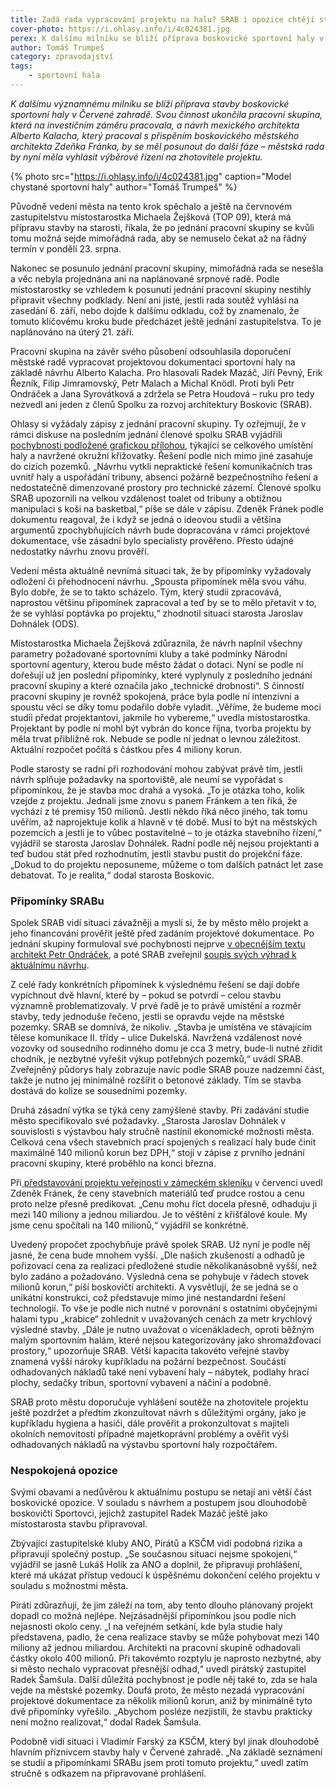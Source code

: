 ```yaml
---
title: Zadá rada vypracování projektu na halu? SRAB i opozice chtějí stavbu a rozpočet prověřit
cover-photo: https://i.ohlasy.info/i/4c024381.jpg
perex: K dalšímu milníku se blíží příprava boskovické sportovní haly v Červené zahradě, městská rada by měla vyhlásit soutěž na zhotovitele projektu.
author: Tomáš Trumpeš
category: zpravodajství
tags:
    - sportovní hala
---
```


*K dalšímu významnému milníku se blíží příprava stavby boskovické sportovní haly v Červené zahradě. Svou činnost ukončila pracovní skupina, která na investičním záměru pracovala, a návrh mexického architekta Alberto Kalacha, který pracoval s přispěním boskovického městského architekta Zdeňka Fránka, by se měl posunout do další fáze – městská rada by nyní měla vyhlásit výběrové řízení na zhotovitele projektu.*

{% photo src="https://i.ohlasy.info/i/4c024381.jpg" caption="Model chystané sportovní haly" author="Tomáš Trumpeš" %}

Původně vedení města na tento krok spěchalo a ještě na červnovém zastupitelstvu místostarostka Michaela Žejšková (TOP 09), která má přípravu stavby na starosti, říkala, že po jednání pracovní skupiny se kvůli tomu možná sejde mimořádná rada, aby se nemuselo čekat až na řádný termín v pondělí 23. srpna. 

Nakonec se posunulo jednání pracovní skupiny, mimořádná rada se nesešla a věc nebyla projednána ani na naplánované srpnové radě. Podle místostarostky se vzhledem k posunutí jednání pracovní skupiny nestihly připravit všechny podklady. Není ani jisté, jestli rada soutěž vyhlásí na zasedání 6. září, nebo dojde k dalšímu odkladu, což by znamenalo, že tomuto klíčovému kroku bude předcházet ještě jednání zastupitelstva. To je naplánováno na úterý 21. září.

Pracovní skupina na závěr svého působení odsouhlasila doporučení městské radě vypracovat projektovou dokumentaci sportovní haly na základě návrhu Alberto Kalacha. Pro hlasovali Radek Mazáč, Jiří Pevný, Erik Řezník, Filip Jimramovský, Petr Malach a Michal Knödl. Proti byli Petr Ondráček a Jana Syrovátková a zdržela se Petra Houdová – ruku pro tedy nezvedl ani jeden z členů Spolku za rozvoj architektury Boskovic (SRAB).

Ohlasy si vyžádaly zápisy z jednání pracovní skupiny. Ty ozřejmují, že v rámci diskuse na posledním jednání členové spolku SRAB vyjádřili [pochybnosti podložené grafickou přílohou](https://www.sraboskovice.cz/sites/default/files/attachments/2021-08/2021-08-23_Pripominky%20ke%20studii%20sportovni%20haly.pdf), týkající se celkového umístění haly a navržené okružní křižovatky. Řešení podle nich mimo jiné zasahuje do cizích pozemků. „Návrhu vytkli nepraktické řešení komunikačních tras uvnitř haly a uspořádání tribuny, absenci požárně bezpečnostního řešení a nedostatečně dimenzované prostory pro technické zázemí. Členové spolku SRAB upozornili na velkou vzdálenost toalet od tribuny a obtížnou manipulaci s koši na basketbal,“ píše se dále v zápisu. Zdeněk Fránek podle dokumentu reagoval, že i když se jedná o ideovou studii a většina argumentů zpochybňujících návrh bude dopracována v rámci projektové dokumentace, vše zásadní bylo specialisty prověřeno. Přesto údajné nedostatky návrhu znovu prověří. 

Vedení města aktuálně nevnímá situaci tak, že by připomínky vyžadovaly odložení či přehodnocení návrhu. „Spousta připomínek měla svou váhu. Bylo dobře, že se to takto scházelo. Tým, který studii zpracovává, naprostou většinu připomínek zapracoval a teď by se to mělo přetavit v to, že se vyhlásí poptávka po projektu,“ zhodnotil situaci starosta Jaroslav Dohnálek (ODS). 

Místostarostka Michaela Žejšková zdůraznila, že návrh naplnil všechny parametry požadované sportovními kluby a také podmínky Národní sportovní agentury, kterou bude město žádat o dotaci. Nyní se podle ní dořešují už jen poslední připomínky, které vyplynuly z posledního jednání pracovní skupiny a které označila jako „technické drobnosti“. S činností pracovní skupiny je rovněž spokojená, práce byla podle ní intenzivní a spoustu věcí se díky tomu podařilo dobře vyladit. „Věříme, že budeme moci studii předat projektantovi, jakmile ho vybereme,“ uvedla místostarostka. Projektant by podle ní mohl být vybrán do konce října, tvorba projektu by měla trvat přibližně rok. Nebude se podle ní jednat o levnou záležitost. Aktuální rozpočet počítá s částkou přes 4 miliony korun.

Podle starosty se radní při rozhodování mohou zabývat právě tím, jestli návrh splňuje požadavky na sportoviště, ale neumí se vypořádat s připomínkou, že je stavba moc drahá a vysoká. „To je otázka toho, kolik vzejde z projektu. Jednali jsme znovu s panem Fránkem a ten říká, že vychází z té premisy 150 milionů. Jestli někdo říká něco jiného, tak tomu uvěřím, až naprojektuje kolik a hlavně v té době. Musí to být na městských pozemcích a jestli je to vůbec postavitelné – to je otázka stavebního řízení,“ vyjádřil se starosta Jaroslav Dohnálek. Radní podle něj nejsou projektanti a teď budou stát před rozhodnutím, jestli stavbu pustit do projekční fáze. „Dokud to do projektu neposuneme, můžeme o tom dalších patnáct let zase debatovat. To je realita,“ dodal starosta Boskovic.

### Připomínky SRABu

Spolek SRAB vidí situaci závažněji a myslí si, že by město mělo projekt a jeho financování prověřit ještě před zadáním projektové dokumentace. Po jednání skupiny formuloval své pochybnosti nejprve [v obecnějším textu architekt Petr Ondráček](https://ohlasy.info/clanky/2021/08/pokorne-stavby.html), a poté SRAB zveřejnil [soupis svých výhrad k aktuálnímu návrhu](https://www.sraboskovice.cz/sites/default/files/attachments/2021-08/2021-08-23_Pripominky%20ke%20studii%20sportovni%20haly.pdf).

Z celé řady konkrétních připomínek k výslednému řešení se dají dobře vypíchnout dvě hlavní, které by – pokud se potvrdí – celou stavbu významně problematizovaly. V prvé řadě je to právě umístění a rozměr stavby, tedy jednoduše řečeno, jestli se opravdu vejde na městské pozemky. SRAB se domnívá, že nikoliv. „Stavba je umístěna ve stávajícím tělese komunikace II. třídy – ulice Dukelská. Navržená vzdálenost nové vozovky od sousedního rodinného domu je cca 3 metry, bude-li nutné zřídit chodník, je nezbytné vyřešit výkup potřebných pozemků,“ uvádí SRAB. Zveřejněný půdorys haly zobrazuje navíc podle SRAB pouze nadzemní část, takže je nutno jej minimálně rozšířit o betonové základy. Tím se stavba dostává do kolize se sousedními pozemky.

Druhá zásadní výtka se týká ceny zamýšlené stavby. Při zadávání studie město specifikovalo své požadavky. „Starosta Jaroslav Dohnálek v souvislosti s výstavbou haly stručně nastínil ekonomické možnosti města. Celková cena všech stavebních prací spojených s realizací haly bude činit maximálně 140 milionů korun bez DPH,“ stojí v zápise z prvního jednání pracovní skupiny, které proběhlo na konci března.

Při[ představování projektu veřejnosti v zámeckém skleníku](https://ohlasy.info/clanky/2021/07/predstaveni-haly.html) v červenci uvedl Zdeněk Fránek, že ceny stavebních materiálů teď prudce rostou a cenu proto nelze přesně predikovat. „Cenu mohu říct docela přesně, odhaduju ji mezi 140 miliony a jednou miliardou. Je to věštění z křišťálové koule. My jsme cenu spočítali na 140 milionů,“ vyjádřil se konkrétně.

Uvedený propočet zpochybňuje právě spolek SRAB. Už nyní je podle něj jasné, že cena bude mnohem vyšší. „Dle našich zkušeností a odhadů je pořizovací cena za realizaci předložené studie několikanásobně vyšší, než bylo zadáno a požadováno. Výsledná cena se pohybuje v řádech stovek milionů korun,“ píší boskovičtí architekti. A vysvětlují, že se jedná se o unikátní konstrukci, což představuje mimo jiné nestandardní řešení technologií. To vše je podle nich nutné v porovnání s ostatními obyčejnými halami typu „krabice“ zohlednit v uvažovaných cenách za metr krychlový výsledné stavby. „Dále je nutno uvažovat o vícenákladech, oproti běžným malým sportovním halám, které nejsou kategorizovány jako shromažďovací prostory,“ upozorňuje SRAB. Větší kapacita takovéto veřejné stavby znamená vyšší nároky kupříkladu na požární bezpečnost. Součástí odhadovaných nákladů také není vybavení haly – nábytek, podlahy hrací plochy, sedačky tribun, sportovní vybavení a náčiní a podobně.

SRAB proto městu doporučuje vyhlášení soutěže na zhotovitele projektu ještě pozdržet a předtím zkonzultovat návrh s důležitými orgány, jako je kupříkladu hygiena a hasiči, dále prověřit a prokonzultovat s majiteli okolních nemovitostí případné majetkoprávní problémy a ověřit výši odhadovaných nákladů na výstavbu sportovní haly rozpočtářem.

### Nespokojená opozice

Svými obavami a nedůvěrou k aktuálnímu postupu se netají ani větší část boskovické opozice. V souladu s návrhem a postupem jsou dlouhodobě boskovičtí Sportovci, jejichž zastupitel Radek Mazáč ještě jako místostarosta stavbu připravoval. 

Zbývající zastupitelské kluby ANO, Pirátů a KSČM vidí podobná rizika a připravují společný postup. „Se současnou situaci nejsme spokojeni,“ vyjádřil se jasně Lukáš Holík za ANO a doplnil, že připravují prohlášení, které má ukázat přístup vedoucí k úspěšnému dokončení celého projektu v souladu s možnostmi města. 

Piráti zdůrazňují, že jim záleží na tom, aby tento dlouho plánovaný projekt dopadl co možná nejlépe. Nejzásadnější připomínkou jsou podle nich nejasnosti okolo ceny. „I na veřejném setkání, kde byla studie haly představena, padlo, že cena realizace stavby se může pohybovat mezi 140 miliony až jednou miliardou. Architekti na pracovní skupině odhadovali částky okolo 400 milionů. Při takovémto rozptylu je naprosto nezbytné, aby si město nechalo vypracovat přesnější odhad,“ uvedl pirátský zastupitel Radek Šamšula. Další důležitá pochybnost je podle něj také to, zda se hala vejde na městské pozemky. Doufá proto, že město nezadá vypracování projektové dokumentace za několik milionů korun, aniž by minimálně tyto dvě připomínky vyřešilo. „Abychom posléze nezjistili, že stavbu prakticky není možno realizovat,“ dodal Radek Šamšula. 

Podobně vidí situaci i Vladimír Farský za KSČM, který byl jinak dlouhodobě hlavním příznivcem stavby haly v Červené zahradě. „Na základĕ seznámení se studií a připomínkami SRABu jsem proti tomuto projektu,“ uvedl zatím stručně s odkazem na připravované prohlášení.
